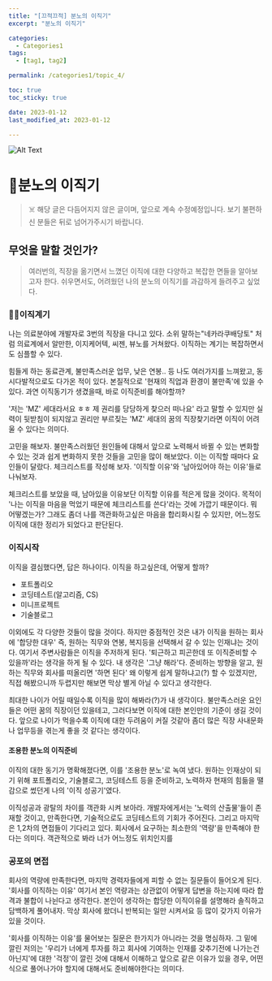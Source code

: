 ```yaml
---
title: "[끄적끄적] 분노의 이직기"
excerpt: "분노의 이직기"

categories:
  - Categories1
tags:
  - [tag1, tag2]

permalink: /categories1/topic_4/

toc: true
toc_sticky: true

date: 2023-01-12
last_modified_at: 2023-01-12

---
```

![Alt Text](https://tenor.com/ko/view/lofi-girl-lofi-study-gif-22173420.gif)

# 🏃분노의 이직기

> ☠️ 해당 글은 다듬어지지 않은 글이며, 앞으로 계속 수정예정입니다. 보기 불편하신 분들은 뒤로 넘어가주시기 바랍니다.

## 무엇을 말할 것인가?
> 여러번의, 직장을 옮기면서 느꼈던 이직에 대한 다양하고 복잡한 면들을 알아보고자 한다. 쉬우면서도, 어려웠던 나의 분노의 이직기를 과감하게 들려주고 싶었다.

### 🤷‍♂️이직계기
나는 의료분야에 개발자로 3번의 직장을 다니고 있다. 소위 말하는"네카라쿠배당토" 처럼 의료계에서 알만한, 이지케어텍, 씨젠, 뷰노를 거쳐왔다. 이직하는 계기는 복잡하면서도 심플할 수 있다. 

힘들게 하는 동료관계, 불만족스러운 업무, 낮은 연봉.. 등 나도 여러가지를 느껴왔고, 동시다발적으로도 다가온 적이 있다. 본질적으로 '현재의 직업과 환경이 불만족'에 있을 수 있다. 과연 이직동기가 생겼을때, 바로 이직준비를 해야할까? 

'저는 'MZ' 세대라서요 ㅎㅎ 제 권리를 당당하게 찾으러 떠나요' 라고 말할 수 있지만 실력이 뒷받침이 되지않고 권리만 부르짖는 'MZ' 세대의 꿈의 직장찾기라면 이직이 어려울 수 있다는 의미다.

고민을 해보자. 불만족스러웠던 원인들에 대해서 앞으로 노력해서 바뀔 수 있는 변화할 수 있는 것과 쉽게 변화하지 못한 것들을 고민을 많이 해보았다. 이는 이직할 때마다 요인들이 달랐다. 체크리스트를 작성해 보자. '이직할 이유'와 '남아있어야 하는 이유'들로 나눠보자.

체크리스트를 보았을 때, 남아있을 이유보단 이직할 이유를 적은게 많을 것이다. 목적이 '나는 이직을 마음을 먹었기 때문에 체크리스트를 쓴다'라는 것에 가깝기 때문이다. 뭐 어떻겠는가? 그래도 좀더 나를 객관화하고싶은 마음을 합리화시킬 수 있지만, 어느정도 이직에 대한 정리가 되었다고 판단된다.

### 이직시작
이직을 결심했다면, 답은 하나이다. 이직을 하고싶은데, 어떻게 할까?
- 포트폴리오
- 코딩테스트(알고리즘, CS)
- 미니프로젝트
- 기술블로그

이외에도 각 다양한 것들이 많을 것이다. 하지만 중점적인 것은 내가 이직을 원하는 회사에 '합당한 대우' 즉, 원하는 직무와 연봉, 복지등을 선택해서 갈 수 있는 인재냐는 것이다. 여기서 주변사람들은 이직을 주저하게 된다. '퇴근하고 피곤한데 또 이직준비할 수 있을까'라는 생각을 하게 될 수 있다. 내 생각은 '그냥 해라'다. 준비하는 방향을 알고, 원하는 직무와 회사를 떠올리면 '하면 된다' 왜 이렇게 쉽게 말하냐고(?) 할 수 있겠지만, 직접 해봤으니까 두렵지만 해보면 막상 별게 아닐 수 있다고 생각한다. 

최대한 나이가 어릴 때일수록 이직을 많이 해봐라(?)가 내 생각이다. 불만족스러운 요인들은 어떤 꿈의 직장이던 있을테고, 그러다보면 이직에 대한 본인만의 기준이 생길 것이다. 앞으로 나이가 먹을수록 이직에 대한 두려움이 커질 것같아 좀더 많은 직장 사내문화나 업무등을 겪는게 좋을 것 같다는 생각이다. 

#### 조용한 분노의 이직준비
이직의 대한 동기가 명확해졌다면, 이를 '조용한 분노'로 녹여 냈다. 원하는 인재상이 되기 위해 포트폴리오, 기술블로그, 코딩테스트 등을 준비하고, 노력하자 
현재의 힘듦을 땔감으로 썼던게 나의 '이직 성공기'였다.

이직성공과 광탈의 차이를 객관화 시켜 보아라. 개발자에게서는 '노력의 산출물'들이 존재할 것이고, 만족한다면, 기술적으로도 코딩테스트의 기회가 주어진다. 그리고 마지막은 1,2차의 면접들이 기다리고 있다. 회사에서 요구하는 최소한의 '역량'을 만족해야 한다는 의미다. 객관적으로 봐라 너가 어느정도 위치인지를

### 공포의 면접
회사의 역량에 만족한다면, 마지막 경력자들에게 피할 수 없는 질문들이 들어오게 된다. '회사를 이직하는 이유' 여기서 본인 역량과는 상관없이 어떻게 답변을 하는지에 따라 합격과 불합이 나뉜다고 생각한다. 본인이 생각하는 합당한 이직이유를 설명해라 솔직하고 담백하게 풀어내자. 막상 회사에 왔더니 반복되는 일만 시켜서요 등 많이 갖가지 이유가 있을 것이다.

'회사를 이직하는 이유'를 물어보는 질문은 한가지가 아니라는 것을 명심하자. 그 밑에 깔린 저의는 '우리가 너에게 투자를 하고 회사에 기여하는 인재를 갖추기전에 나가는건 아닌지'에 대한 '걱정'이 깔린 것에 대해서 이해하고 앞으로 같은 이유가 있을 경우, 어떤식으로 풀어나가야 할지에 대해서도 준비해야한다는 의미다. 


